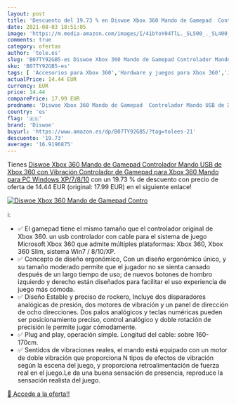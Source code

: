 ```yaml
---
layout: post
title: 'Descuento del 19.73 % en Diswoe Xbox 360 Mando de Gamepad  Contro'
date: 2021-08-03 18:51:05
image: 'https://m.media-amazon.com/images/I/41bYoY04TlL._SL500_._SL400_.jpg'
comments: true
category: ofertas
author: 'tole.es'
slug: 'B07TY92GB5-es Diswoe Xbox 360 Mando de Gamepad Controlador Mando USB de...'
sku: 'B07TY92GB5-es'
tags: [ 'Accesorios para Xbox 360','Hardware y juegos para Xbox 360','Juegos para Xbox 360','Mandos para Xbox 360','Mandos y controles para Xbox 360','Sistemas heredados','Sistemas heredados de Xbox','Videojuegos','diswoe','xbox', ]
actualPrice: 14.44 EUR
currency: EUR
price: 14.44
comparePrice: 17.99 EUR
prodname: 'Diswoe Xbox 360 Mando de Gamepad  Controlador Mando USB de Xbox 360 con Vibración  Controlador de Gamepad para Xbox 360 Mando para PC Windows XP/7/8/10'
country: 'es'
flag: '🇪🇸'
brand: 'Diswoe'
buyurl: 'https://www.amazon.es/dp/B07TY92GB5/?tag=tolees-21'
descuento: '19.73'
average: '16.9196875'
---
```


Tienes [Diswoe Xbox 360 Mando de Gamepad  Controlador Mando USB de Xbox 360 con Vibración  Controlador de Gamepad para Xbox 360 Mando para PC Windows XP/7/8/10](https://www.amazon.es/dp/B07TY92GB5/?tag=tolees-21) con un 19.73 % de descuento con precio de oferta de 14.44 EUR (original: 17.99 EUR) en el siguiente enlace!

[![Diswoe Xbox 360 Mando de Gamepad  Contro](https://m.media-amazon.com/images/I/41bYoY04TlL._SL500_._SL400_.jpg)](https://www.amazon.es/dp/B07TY92GB5/?tag=tolees-21)

ℹ️:

- ✅ El gamepad tiene el mismo tamaño que el controlador original de Xbox 360. un usb controlador con cable para el sistema de juego Microsoft Xbox 360 que admite múltiples plataformas: Xbox 360, Xbox 360 Slim, sistema Win7 / 8/10/XP.
- ✅ Concepto de diseño ergonómico, Con un diseño ergonómico único, y su tamaño moderado permite que el jugador no se sienta cansado después de un largo tiempo de uso; de nuevos botones de hombro izquierdo y derecho están diseñados para facilitar el uso experiencia de juego más cómoda.
- ✅ Diseño Estable y preciso de rockero, Incluye dos disparadores analógicas de presión, dos motores de vibración y un panel de dirección de ocho direcciones. Dos palos analógicos y teclas numéricas pueden ser posicionamiento preciso, control analógico y doble rotación de precisión le permite jugar cómodamente.
- ✅ Plug and play, operación simple. Longitud del cable: sobre 160-170cm.
- ✅ Sentidos de vibraciones reales, el mando está equipado con un motor de doble vibración que proporciona N tipos de efectos de vibración según la escena del juego, y proporciona retroalimentación de fuerza real en el juego.Le da una buena sensación de presencia, reproduce la sensación realista del juego.

[🛒 Accede a la oferta!!](https://www.amazon.es/dp/B07TY92GB5/?tag=tolees-21)
